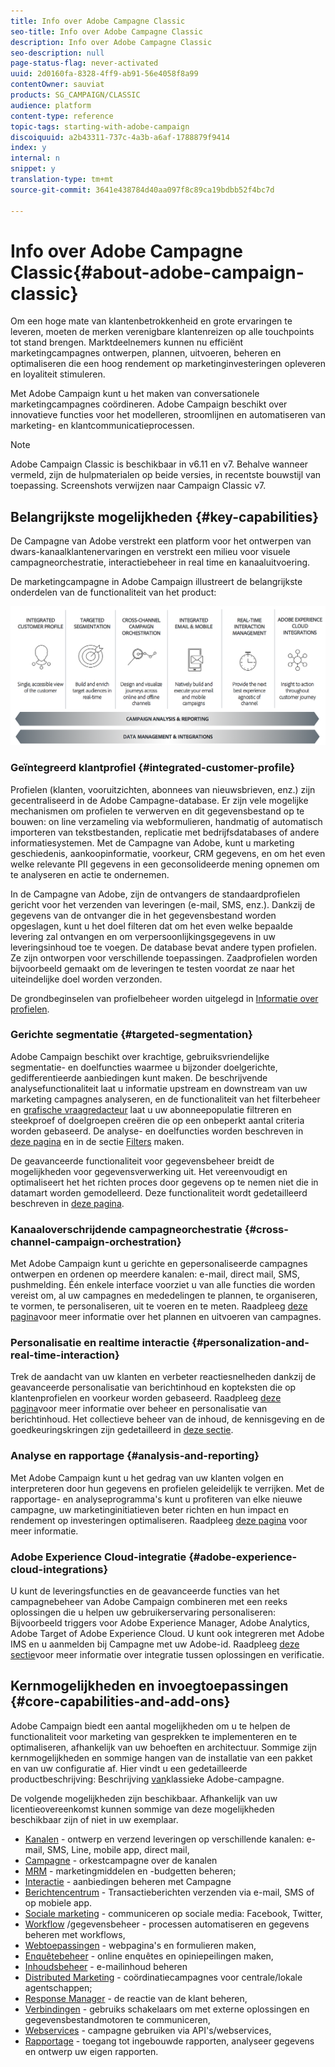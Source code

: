 ```yaml
---
title: Info over Adobe Campagne Classic
seo-title: Info over Adobe Campagne Classic
description: Info over Adobe Campagne Classic
seo-description: null
page-status-flag: never-activated
uuid: 2d0160fa-8328-4ff9-ab91-56e4058f8a99
contentOwner: sauviat
products: SG_CAMPAIGN/CLASSIC
audience: platform
content-type: reference
topic-tags: starting-with-adobe-campaign
discoiquuid: a2b43311-737c-4a3b-a6af-1788879f9414
index: y
internal: n
snippet: y
translation-type: tm+mt
source-git-commit: 3641e438784d40aa097f8c89ca19bdbb52f4bc7d

---
```



# Info over Adobe Campagne Classic{#about-adobe-campaign-classic}

Om een hoge mate van klantenbetrokkenheid en grote ervaringen te leveren, moeten de merken verenigbare klantenreizen op alle touchpoints tot stand brengen. Marktdeelnemers kunnen nu efficiënt marketingcampagnes ontwerpen, plannen, uitvoeren, beheren en optimaliseren die een hoog rendement op marketinginvesteringen opleveren en loyaliteit stimuleren.

Met Adobe Campaign kunt u het maken van conversationele marketingcampagnes coördineren. Adobe Campaign beschikt over innovatieve functies voor het modelleren, stroomlijnen en automatiseren van marketing- en klantcommunicatieprocessen.

>[!NOTE]
>
>Adobe Campaign Classic is beschikbaar in v6.11 en v7. Behalve wanneer vermeld, zijn de hulpmaterialen op beide versies, in recentste bouwstijl van toepassing. Screenshots verwijzen naar Campaign Classic v7.

## Belangrijkste mogelijkheden {#key-capabilities}

De Campagne van Adobe verstrekt een platform voor het ontwerpen van dwars-kanaalklantenervaringen en verstrekt een milieu voor visuele campagneorchestratie, interactiebeheer in real time en kanaaluitvoering.

De marketingcampagne in Adobe Campaign illustreert de belangrijkste onderdelen van de functionaliteit van het product:

![](assets/d_ncs_user_emarketing.png)

### Geïntegreerd klantprofiel {#integrated-customer-profile}

Profielen (klanten, vooruitzichten, abonnees van nieuwsbrieven, enz.) zijn gecentraliseerd in de Adobe Campagne-database. Er zijn vele mogelijke mechanismen om profielen te verwerven en dit gegevensbestand op te bouwen: on line verzameling via webformulieren, handmatig of automatisch importeren van tekstbestanden, replicatie met bedrijfsdatabases of andere informatiesystemen. Met de Campagne van Adobe, kunt u marketing geschiedenis, aankoopinformatie, voorkeur, CRM gegevens, en om het even welke relevante PII gegevens in een geconsolideerde mening opnemen om te analyseren en actie te ondernemen.

In de Campagne van Adobe, zijn de ontvangers de standaardprofielen gericht voor het verzenden van leveringen (e-mail, SMS, enz.). Dankzij de gegevens van de ontvanger die in het gegevensbestand worden opgeslagen, kunt u het doel filteren dat om het even welke bepaalde levering zal ontvangen en om verpersoonlijkingsgegevens in uw leveringsinhoud toe te voegen. De database bevat andere typen profielen. Ze zijn ontworpen voor verschillende toepassingen. Zaadprofielen worden bijvoorbeeld gemaakt om de leveringen te testen voordat ze naar het uiteindelijke doel worden verzonden.

De grondbeginselen van profielbeheer worden uitgelegd in [Informatie over profielen](../../platform/using/about-profiles.md).

### Gerichte segmentatie {#targeted-segmentation}

Adobe Campaign beschikt over krachtige, gebruiksvriendelijke segmentatie- en doelfuncties waarmee u bijzonder doelgerichte, gedifferentieerde aanbiedingen kunt maken. De beschrijvende analysefunctionaliteit laat u informatie upstream en downstream van uw marketing campagnes analyseren, en de functionaliteit van het filterbeheer en [grafische vraagredacteur](../../platform/using/about-queries-in-campaign.md) laat u uw abonneepopulatie filtreren en steekproef of doelgroepen creëren die op een onbeperkt aantal criteria worden gebaseerd. De analyse- en doelfuncties worden beschreven in [deze pagina](../../reporting/using/about-descriptive-analysis.md) en in de sectie [Filters](../../platform/using/creating-filters.md) maken.

De geavanceerde functionaliteit voor gegevensbeheer breidt de mogelijkheden voor gegevensverwerking uit. Het vereenvoudigt en optimaliseert het het richten proces door gegevens op te nemen niet die in datamart worden gemodelleerd. Deze functionaliteit wordt gedetailleerd beschreven in [deze pagina](../../workflow/using/targeting-data.md#data-management).

### Kanaaloverschrijdende campagneorchestratie {#cross-channel-campaign-orchestration}

Met Adobe Campaign kunt u gerichte en gepersonaliseerde campagnes ontwerpen en ordenen op meerdere kanalen: e-mail, direct mail, SMS, pushmelding. Één enkele interface voorziet u van alle functies die worden vereist om, al uw campagnes en mededelingen te plannen, te organiseren, te vormen, te personaliseren, uit te voeren en te meten. Raadpleeg [deze pagina](../../campaign/using/setting-up-marketing-campaigns.md)voor meer informatie over het plannen en uitvoeren van campagnes.

### Personalisatie en realtime interactie {#personalization-and-real-time-interaction}

Trek de aandacht van uw klanten en verbeter reactiesnelheden dankzij de geavanceerde personalisatie van berichtinhoud en kopteksten die op klantenprofielen en voorkeur worden gebaseerd. Raadpleeg [deze pagina](../../delivery/using/about-personalization.md)voor meer informatie over beheer en personalisatie van berichtinhoud. Het collectieve beheer van de inhoud, de kennisgeving en de goedkeuringskringen zijn gedetailleerd in [deze sectie](../../campaign/using/about-marketing-resource-management.md).

### Analyse en rapportage {#analysis-and-reporting}

Met Adobe Campaign kunt u het gedrag van uw klanten volgen en interpreteren door hun gegevens en profielen geleidelijk te verrijken. Met de rapportage- en analyseprogramma&#39;s kunt u profiteren van elke nieuwe campagne, uw marketinginitiatieven beter richten en hun impact en rendement op investeringen optimaliseren. Raadpleeg [deze pagina](../../reporting/using/delivery-reports.md) voor meer informatie.

### Adobe Experience Cloud-integratie {#adobe-experience-cloud-integrations}

U kunt de leveringsfuncties en de geavanceerde functies van het campagnebeheer van Adobe Campaign combineren met een reeks oplossingen die u helpen uw gebruikerservaring personaliseren: Bijvoorbeeld triggers voor Adobe Experience Manager, Adobe Analytics, Adobe Target of Adobe Experience Cloud. U kunt ook integreren met Adobe IMS en u aanmelden bij Campagne met uw Adobe-id. Raadpleeg [deze sectie](../../integrations/using/about-adobe-id.md)voor meer informatie over integratie tussen oplossingen en verificatie.

## Kernmogelijkheden en invoegtoepassingen {#core-capabilities-and-add-ons}

Adobe Campaign biedt een aantal mogelijkheden om u te helpen de functionaliteit voor marketing van gesprekken te implementeren en te optimaliseren, afhankelijk van uw behoeften en architectuur. Sommige zijn kernmogelijkheden en sommige hangen van de installatie van een pakket en van uw configuratie af. Hier vindt u een gedetailleerde productbeschrijving: Beschrijving [van](https://helpx.adobe.com/legal/product-descriptions/adobe-campaign-classic---product-description.html)klassieke Adobe-campagne.

De volgende mogelijkheden zijn beschikbaar. Afhankelijk van uw licentieovereenkomst kunnen sommige van deze mogelijkheden beschikbaar zijn of niet in uw exemplaar.

* [Kanalen](../../delivery/using/communication-channels.md) - ontwerp en verzend leveringen op verschillende kanalen: e-mail, SMS, Line, mobile app, direct mail,
* [Campagne](../../campaign/using/designing-marketing-campaigns.md) - orkestcampagne over de kanalen
* [MRM](../../campaign/using/about-marketing-resource-management.md) - marketingmiddelen en -budgetten beheren;
* [Interactie](../../interaction/using/interaction-and-offer-management.md) - aanbiedingen beheren met Campagne
* [Berichtencentrum](../../message-center/using/about-transactional-messaging.md) - Transactieberichten verzenden via e-mail, SMS of op mobiele app.
* [Sociale marketing](../../social/using/about-social-marketing.md) - communiceren op sociale media: Facebook, Twitter,
* [Workflow](../../workflow/using/about-workflows.md) /gegevensbeheer - processen automatiseren en gegevens beheren met workflows,
* [Webtoepassingen](../../web/using/about-web-applications.md) - webpagina&#39;s en formulieren maken,
* [Enquêtebeheer](../../web/using/about-surveys.md) - online enquêtes en opiniepeilingen maken,
* [Inhoudsbeheer](../../delivery/using/about-content-management.md) - e-mailinhoud beheren
* [Distributed Marketing](../../campaign/using/about-distributed-marketing.md) - coördinatiecampagnes voor centrale/lokale agentschappen;
* [Response Manager](../../campaign/using/about-response-manager.md) - de reactie van de klant beheren,
* [Verbindingen](../../platform/using/about-connectors.md) - gebruiks schakelaars om met externe oplossingen en gegevensbestandmotoren te communiceren,
* [Webservices](../../configuration/using/about-web-services.md) - campagne gebruiken via API&#39;s/webservices,
* [Rapportage](../../reporting/using/about-adobe-campaign-reporting-tools.md) - toegang tot ingebouwde rapporten, analyseer gegevens en ontwerp uw eigen rapporten.

